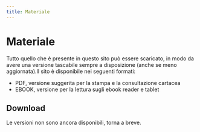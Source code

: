 ```yaml
---
title: Materiale
---
```


# Materiale

Tutto quello che è presente in questo sito può essere scaricato, in modo da avere una versione tascabile sempre a disposizione (anche se meno aggiornata).Il sito è disponibile nei seguenti formati:

- PDF, versione suggerita per la stampa e la consultazione cartacea
- EBOOK, versione per la lettura sugli ebook reader e tablet

## Download

Le versioni non sono ancora disponibili, torna a breve.